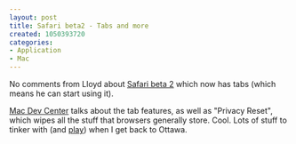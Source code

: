 ```yaml
--- 
layout: post
title: Safari beta2 - Tabs and more
created: 1050393720
categories: 
- Application
- Mac
---
```

No comments from Lloyd about <a href="http://www.apple.com/safari">Safari beta 2</a> which now has tabs (which means he can start using it).

<a href="http://www.oreillynet.com/pub/wlg/3059">Mac Dev Center</a> talks about the tab features, as well as "Privacy Reset", which wipes all the stuff that browsers generally store. Cool. Lots of stuff to tinker with (and <a href="http://www.shadowbane.com">play</a>) when I get back to Ottawa.
